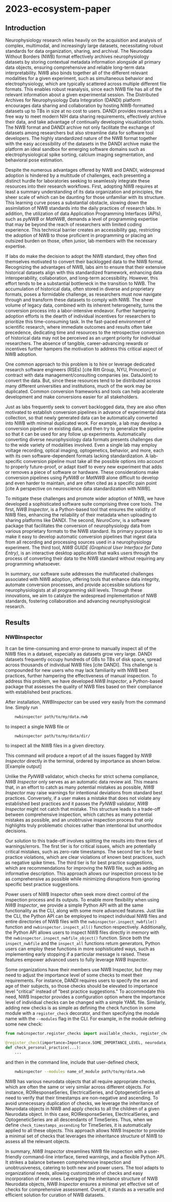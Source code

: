 # 2023-ecosystem-paper
## Introduction
Neurophysiology research relies heavily on the acquisition and analysis of complex, multimodal, and increasingly large datasets, necessitating robust standards for data organization, sharing, and archival. The Neurodata Without Borders (NWB) format effectively archives neurophysiology datasets by storing contextual metadata information alongside all primary data objects, ensuring comprehensive and reliable long-term data interpretability. NWB also binds together all of the different relevant modalities for a given experiment, such as simultaneous behavior and electrophysiology, which are typically scattered across multiple different file formats. This enables robust reanalysis, since each NWB file has all of the relevant information about a given experimental session. The Distributed Archives for Neurophysiology Data Integration (DANDI) platform encourages data sharing and collaboration by hosting NWB-formatted datasets up to TBs in size at no cost to users. DANDI provides researchers a free way to meet modern NIH data sharing requirements, effectively archive their data, and take advantage of continually developing visualization tools. The NWB format and DANDI archive not only facilitate the exchange of datasets among researchers but also streamline data for software tool developers. The highly standardized nature of the NWB format together with the easy accessibility of the datasets in the DANDI archive make the platform an ideal sandbox for emerging software domains such as electrophysiological spike sorting, calcium imaging segmentation, and behavioral pose estimation.

Despite the numerous advantages offered by NWB and DANDI, widespread adoption is hindered by a multitude of challenges, each presenting a distinct hurdle for laboratories seeking to seamlessly integrate these resources into their research workflows. First, adopting NWB requires at least a summary understanding of its data organization and principles, the sheer scale of which can be daunting for those unfamiliar with its structure. This learning curve poses a substantial obstacle, slowing down the assimilation of NWB standards into the daily practices of research labs. In addition, the utilization of data Application Programming Interfaces (APIs), such as _pyNWB_ or _MatNWB_, demands a level of programming expertise that may be beyond the reach of researchers with limited coding experience. This technical barrier creates an accessibility gap, restricting the adoption of NWB to those proficient in programming or placing an outsized burden on those, often junior, lab members with the necessary expertise.

If labs do make the decision to adopt the NWB standard, they often find themselves motivated to convert their backlogged data to the NWB format. Recognizing the advantages of NWB, labs aim to ensure that their extensive historical datasets align with this standardized framework, enhancing data interoperability, collaboration, and long-term accessibility. However, this effort tends to be a substantial bottleneck in the transition to NWB. The accumulation of historical data, often stored in diverse and proprietary formats, poses a formidable challenge, as researchers must now navigate through and transform these datasets to comply with NWB. The sheer volume of legacy data, combined with its inherent heterogeneity, turns the conversion process into a labor-intensive endeavor. Further hampering adoption efforts is the dearth of individual incentives for researchers to prioritize this time-consuming task. In the fast-paced environment of scientific research, where immediate outcomes and results often take precedence, dedicating time and resources to the retrospective conversion of historical data may not be perceived as an urgent priority for individual researchers. The absence of tangible, career-advancing rewards or incentives further hampers the motivation to address this critical aspect of NWB adoption.

One common approach to this problem is to hire or leverage dedicated research software engineers (RSEs) [cite Ritt Group, NYU, Princeton] or contract with data management/consulting companies (ex. DataJoint) to convert the data. But, since these resources tend to be distributed across many different universities and institutions, much of the work may be duplicated. Common conversion frameworks and tools can help accelerate development and make conversions easier for all stakeholders.

Just as labs frequently seek to convert backlogged data, they are also often motivated to establish conversion pipelines in advance of experimental data collection, so that newly generated data can be automatically converted into NWB with minimal duplicated work. For example, a lab may develop a conversion pipeline on existing data, and then try to generalize the pipeline so that it can be used for any follow up experiments. Automatically converting diverse neurophysiology data formats presents challenges due to the wide variety of modalities involved. Even a single lab may employ voltage recording, optical imaging, optogenetics, behavior, and more, each with its own software-dependent formats lacking standardization. A lab-specific conversion pipeline must take all the possible options into account to properly future-proof, or adapt itself to every new experiment that adds or removes a piece of software or hardware. These considerations make conversion pipelines using _PyNWB_ or _MatNWB_ alone difficult to develop and even harder to maintain, and are often cited as a specific pain point [cite A perspective on neuroscience data standardization with NWB].

To mitigate these challenges and promote wider adoption of NWB, we have developed a sophisticated software suite comprising three core tools. The first, _NWB Inspector_, is a Python-based tool that ensures the validity of NWB files, enhancing the reliability of their metadata when uploading to sharing platforms like DANDI. The second, _NeuroConv_, is a software package that facilitates the conversion of neurophysiology data from various proprietary formats to the NWB standard. Its primary purpose is to make it easy to develop automatic conversion pipelines that ingest data from all recording and processing sources used in a neurophysiology experiment. The third tool, _NWB GUIDE (Graphical User Interface for Data Entry)_, is an interactive desktop application that walks users through the process of converting their data to the NWB standard without requiring any programming whatsoever.

In summary, our software suite addresses the multifaceted challenges associated with NWB adoption, offering tools that enhance data integrity, automate conversion processes, and provide accessible solutions for neurophysiologists at all programming skill levels. Through these innovations, we aim to catalyze the widespread implementation of NWB standards, fostering collaboration and advancing neurophysiological research.

## Results
### NWBInspector
It can be time-consuming and error-prone to manually inspect all of the NWB files in a dataset, especially as datasets grow very large. DANDI datasets frequently occupy hundreds of GBs to TBs of disk space, spread across thousands of individual NWB files [cite DANDI]. This challenge is compounded for new users who may lack familiarity with NWB best practices, further hampering the effectiveness of manual inspection. To address this problem, we have developed _NWB Inspector_, a Python-based package that assesses the quality of NWB files based on their compliance with established best practices.

After installation, _NWBInspector_ can be used very easily from the command line. Simply run
```bash
    nwbinspector path/to/my/data.nwb
```
to inspect a single NWB file or
```bash
    nwbinspector path/to/my/data/dir/
```
to inspect all the NWB files in a given directory.

This command will produce a report of all the issues flagged by _NWB Inspector_ directly in the terminal, ordered by importance as shown below.
[Example output]

Unlike the _PyNWB_ validator, which checks for strict schema compliance, _NWB Inspector_ only serves as an automatic data review aid. This means that, in an effort to catch as many potential mistakes as possible, _NWB Inspector_ may raise warnings for intentional deviations from standard best practices. Conversely, if a user makes a mistake that does not violate any established best practices and it passes the _PyNWB_ validator, _NWB Inspector_ might not catch that mistake. This structure leads to a trade-off between comprehensive inspection, which catches as many potential mistakes as possible, and an unobtrusive inspection process that only highlights truly problematic choices rather than intentional but unorthodox decisions.

Our solution to this trade-off involves splitting the results into three tiers of warnings/errors. The first tier is for critical issues, which are potentially critical mistakes, such as zero-rate timestamps. The second tier is for best practice violations, which are clear violations of known best practices, such as negative spike times. The third tier is for best practice suggestions, which are recommendations for improving the NWB file, such as adding an informative description. This approach allows our inspection process to be as comprehensive as possible while minimizing disruptions from ignoring specific best practice suggestions.

Power users of NWB Inspector often seek more direct control of the inspection process and its outputs. To enable more flexibility when using _NWB Inspector_, we provide a simple Python API with all the same functionality as the CLI, along with some more advanced features. Just like the CLI, the Python API can be employed to inspect individual NWB files and entire directories of NWB files with the `nwbinspector.inspect_nwbfile()` function and `nwbinspector.inspect_all()` function respectively. Additionally, the Python API allows users to inspect NWB files directly in memory with the `nwbinspector.inspect_nwbfile_object()` function. Since both the `inspect_nwbfile` and the `inspect_all` functions return generators, Python users can employ these functions in more sophisticated ways, such as implementing early stopping if a particular message is raised. These features empower advanced users to fully leverage _NWB Inspector_.

Some organizations have their members use NWB Inspector, but they may need to adjust the importance level of some checks to meet their requirements. For instance, DANDI requires users to specify the sex and age of their subjects, so those checks should be elevated to importance level "critical" instead of "best practice suggestions." To accommodate this need, NWB Inspector provides a configuration option where the importance level of individual checks can be changed with a simple YAML file. Similarly, adding new checks is as simple as defining the check function in some module with a `register_check` decorator, and then specifying the module name with the `--modules` flag in the CLI. For example, in the module defining some new check:
```python
from nwbinspector.register_checks import available_checks, register_check, Importance

@register_check(importance=Importance.SOME_IMPORTANCE_LEVEL, neurodata_type=some_neurodata_type)
def check_personal_practice(...):
    ...
```
and then in the command line, include that user-defined check,
```bash
    nwbinspector --modules name_of_module path/to/my/data.nwb
```

NWB has various neurodata objects that all require appropriate checks, which are often the same or very similar across different objects. For instance, ROIResponseSeries, ElectricalSeries, and OptogeneticSeries all need to verify that their timestamps are non-negative and ascending. To avoid unnecessary duplication of checks, we leverage the inheritance of Neurodata objects in NWB and apply checks to all the children of a given Neurodata object. In this case, ROIResponseSeries, ElectricalSeries, and OptogeneticSeries are all descendants of TimeSeries. Thus, when we define `check_timestamps_ascending` for TimeSeries, it is automatically applied to all these objects. This approach allows NWB Inspector to provide a minimal set of checks that leverages the inheritance structure of NWB to assess all the relevant objects.

In summary, _NWB Inspector_ streamlines NWB file inspection with a user-friendly command-line interface, tiered warnings, and a flexible Python API. It strikes a balance between comprehensive inspection and unobtrusiveness, catering to both new and power users. The tool adapts to organizational needs, allowing customization of checks and easy incorporation of new ones. Leveraging the inheritance structure of NWB Neurodata objects, _NWB Inspector_ ensures a minimal yet effective set of checks for comprehensive assessment. Overall, it stands as a versatile and efficient solution for curation of NWB datasets.